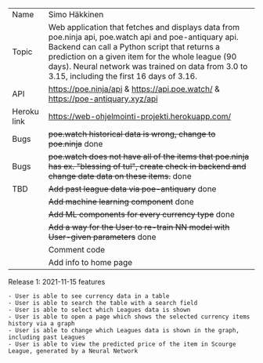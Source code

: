 |             |                                                                                                                                                                                                                                                                         |
| ----------- | ----------------------------------------------------------------------------------------------------------------------------------------------------------------------------------------------------------------------------------------------------------------------- |
| Name        | Simo Häkkinen                                                                                                                                                                                                                                                           |
| Topic       | Web application that fetches and displays data from poe.ninja api, poe.watch api and poe-antiquary api. Backend can call a Python script that returns a prediction on a given item for the whole league (90 days). Neural network was trained on data from 3.0 to 3.15, including the first 16 days of 3.16.																																						|
| API  		  | https://poe.ninja/api & https://api.poe.watch/ & https://poe-antiquary.xyz/api                                                                                                                                                                                          |
| Heroku link | https://web-ohjelmointi-projekti.herokuapp.com/                                                                                                                                                                                                                         |
| Bugs  	  | ~~poe.watch historical data is wrong, change to poe.ninja~~ done                                                                                                                                                                                                        |
| Bugs  	  | ~~poe.watch does not have all of the items that poe.ninja has ex. "blessing of tul", create check in backend and change date data on these items.~~ done                                                                                                                                                                                                       |
| TBD         | ~~Add past league data via poe-antiquary~~ done                                                                                                                                                                                                        					|
|			  | ~~Add machine learning component~~ done                                                                                                                                                                                                        							|
|			  | ~~Add ML components for every currency type~~ done                                                                                                                                                                                                       						|
|			  | ~~Add a way for the User to re-train NN model with User-given parameters~~ done                                                                                                                                                                                                     						|
|			  | Comment code                                                                                                                                                                                                    						|
|			  | Add info to home page                                                                                                                                                                                                    						|

Release 1: 2021-11-15 features
	
	- User is able to see currency data in a table
	- User is able to search the table with a search field
	- User is able to select which Leagues data is shown
	- User is able to open a page which shows the selected currency items history via a graph
	- User is able to change which Leagues data is shown in the graph, including past Leagues
	- User is able to view the predicted price of the item in Scourge League, generated by a Neural Network
	